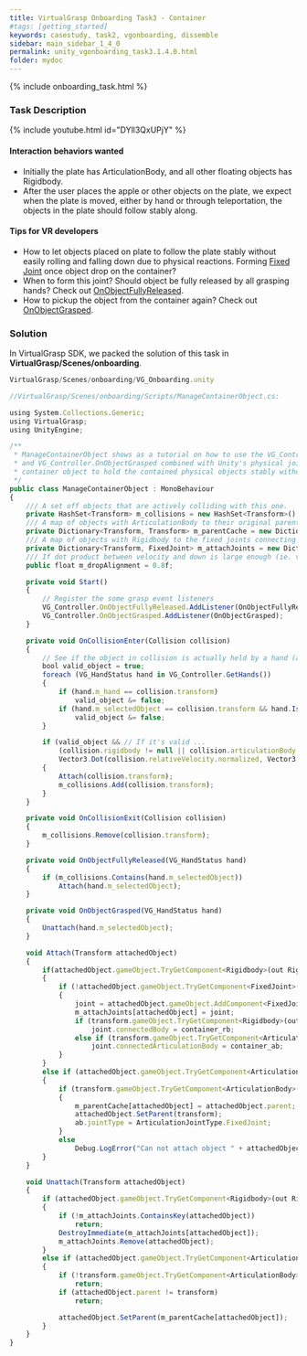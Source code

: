 ```yaml
---
title: VirtualGrasp Onboarding Task3 - Container
#tags: [getting_started]
keywords: casestudy, task2, vgonboarding, dissemble
sidebar: main_sidebar_1_4_0
permalink: unity_vgonboarding_task3.1.4.0.html
folder: mydoc
---
```


{% include onboarding_task.html %}

### Task Description

<!--{% include youtube.html id="97Bj8AgV8SY" %}-->

{% include youtube.html id="DYll3QxUPjY" %}

#### Interaction behaviors wanted

* Initially the plate has ArticulationBody, and all other floating objects has Rigidbody.
* After the user places the apple or other objects on the plate, we expect when the plate is moved, either by hand or through teleportation, the objects in the plate should follow stably along. 

#### Tips for VR developers

* How to let objects placed on plate to follow the plate stably without easily rolling and falling down due to physical reactions. Forming [Fixed Joint](https://docs.unity3d.com/Manual/Joints.html) once object drop on the container?
* When to form this joint? Should object be fully released by all grasping hands? Check out [OnObjectFullyReleased](virtualgrasp_unityapi.1.4.0.html#vg_controlleronobjectfullyreleased).
* How to pickup the object from the container again? Check out [OnObjectGrasped](virtualgrasp_unityapi.1.4.0.html#vg_controlleronobjectgrasped).

### Solution

In VirtualGrasp SDK, we packed the solution of this task in **VirtualGrasp/Scenes/onboarding**.

```js
VirtualGrasp/Scenes/onboarding/VG_Onboarding.unity
````

```js
//VirtualGrasp/Scenes/onboarding/Scripts/ManageContainerObject.cs:

using System.Collections.Generic;
using VirtualGrasp;
using UnityEngine;

/** 
 * ManageContainerObject shows as a tutorial on how to use the VG_Controller.OnObjectFullyReleased
 * and VG_Controller.OnObjectGrasped combined with Unity's physical joints to manage a 
 * container object to hold the contained physical objects stably without falling off. 
 */
public class ManageContainerObject : MonoBehaviour
{
    /// A set off objects that are actively colliding with this one.
    private HashSet<Transform> m_collisions = new HashSet<Transform>();
    /// A map of objects with ArticulationBody to their original parents.
    private Dictionary<Transform, Transform> m_parentCache = new Dictionary<Transform, Transform>();
    /// A map of objects with Rigidbody to the fixed joints connecting to this container object
    private Dictionary<Transform, FixedJoint> m_attachJoints = new Dictionary<Transform, FixedJoint>();
    /// If dot product between velocity and down is large enough (ie. vectors are aligned).
    public float m_dropAlignment = 0.8f;

    private void Start()
    {
        // Register the some grasp event listeners
        VG_Controller.OnObjectFullyReleased.AddListener(OnObjectFullyReleased);
        VG_Controller.OnObjectGrasped.AddListener(OnObjectGrasped);
    }

    private void OnCollisionEnter(Collision collision)
    {
        // See if the object in collision is actually held by a hand (and is not a hand itself).
        bool valid_object = true;
        foreach (VG_HandStatus hand in VG_Controller.GetHands())
        {
            if (hand.m_hand == collision.transform)
                valid_object &= false;
            if (hand.m_selectedObject == collision.transform && hand.IsHolding())
                valid_object &= false;
        }

        if (valid_object && // If it's valid ...
            (collision.rigidbody != null || collision.articulationBody != null) && // and has a rigid body or articulation body ...
            Vector3.Dot(collision.relativeVelocity.normalized, Vector3.down) > m_dropAlignment) // .. and if the object is dropped from somewhat above.
        {
            Attach(collision.transform);
            m_collisions.Add(collision.transform);
        }
    }

    private void OnCollisionExit(Collision collision)
    {
        m_collisions.Remove(collision.transform);
    }

    private void OnObjectFullyReleased(VG_HandStatus hand)
    {
        if (m_collisions.Contains(hand.m_selectedObject))
            Attach(hand.m_selectedObject);
    }

    private void OnObjectGrasped(VG_HandStatus hand)
    {
        Unattach(hand.m_selectedObject);
    }

    void Attach(Transform attachedObject)
    {
        if(attachedObject.gameObject.TryGetComponent<Rigidbody>(out Rigidbody rb))
        {
            if (!attachedObject.gameObject.TryGetComponent<FixedJoint>(out FixedJoint joint))
            {
                joint = attachedObject.gameObject.AddComponent<FixedJoint>();
                m_attachJoints[attachedObject] = joint;
                if (transform.gameObject.TryGetComponent<Rigidbody>(out Rigidbody container_rb))
                    joint.connectedBody = container_rb;
                else if (transform.gameObject.TryGetComponent<ArticulationBody>(out ArticulationBody container_ab))
                    joint.connectedArticulationBody = container_ab;
            }
        }
        else if (attachedObject.gameObject.TryGetComponent<ArticulationBody>(out ArticulationBody ab))
        {
            if (transform.gameObject.TryGetComponent<ArticulationBody>(out ArticulationBody container_ab))
            {
                m_parentCache[attachedObject] = attachedObject.parent;
                attachedObject.SetParent(transform);
                ab.jointType = ArticulationJointType.FixedJoint;
            }
            else
                Debug.LogError("Can not attach object " + attachedObject.name + " with ArticulationBody to " + transform.name + " without ArticulationBody.");
        }
    }

    void Unattach(Transform attachedObject)
    {
        if (attachedObject.gameObject.TryGetComponent<Rigidbody>(out Rigidbody rb))
        {
            if (!m_attachJoints.ContainsKey(attachedObject))
                return;
            DestroyImmediate(m_attachJoints[attachedObject]);
            m_attachJoints.Remove(attachedObject);
        }
        else if (attachedObject.gameObject.TryGetComponent<ArticulationBody>(out ArticulationBody ab))
        {
            if (!transform.gameObject.TryGetComponent<ArticulationBody>(out ArticulationBody container_ab))
                return;
            if (attachedObject.parent != transform)
                return;

            attachedObject.SetParent(m_parentCache[attachedObject]);
        }
    }
}

````